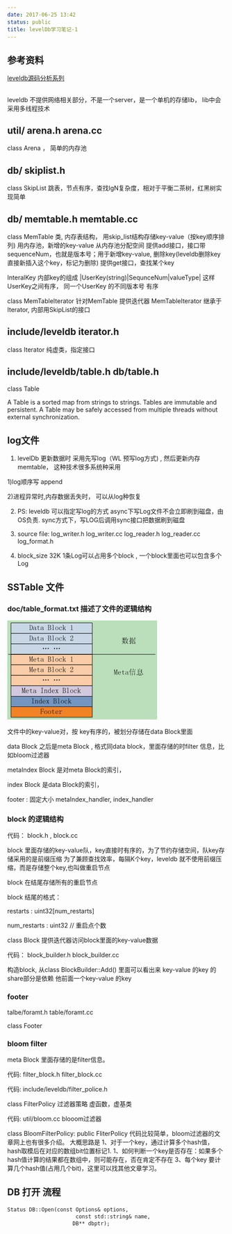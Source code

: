 ```yaml
---
date: 2017-06-25 13:42
status: public
title: levelDb学习笔记-1
---
```


## 参考资料
[leveldb源码分析系列](http://blog.csdn.net/sparkliang/article/category/1342001)

##  
leveldb 不提供网络相关部分，不是一个server，是一个单机的存储lib， lib中会采用多线程技术

## util/ arena.h arena.cc
class Arena ， 简单的内存池

## db/  skiplist.h
class SkipList 跳表，节点有序，查找lgN复杂度，相对于平衡二茶树，红黑树实现简单


## db/  memtable.h memtable.cc 

class MemTable 类, 内存表结构，
   用skip_list结构存储key-value（按key顺序排列) 
   用内存池，新增的key-value 从内存池分配空间
   提供add接口，接口带sequenceNum，也就是版本号；用于新增key-value, 删除key(leveldb删除key 直接新插入这个key，标记为删除)
   提供get接口，查找某个key

   InteralKey 内部key的组成   |UserKey(string)|SequnceNum|valueType| 
   这样UserKey之间有序， 同一个UserKey 的不同版本号 有序

class MemTableIterator 针对MemTable 提供迭代器
    MemTableIterator 继承于 Iterator, 内部用SkipList的接口

## include/leveldb  iterator.h 

class Iterator 纯虚类，指定接口

##  include/leveldb/table.h   db/table.h

class Table

A Table is a sorted map from strings to strings.  Tables are immutable and persistent.  A Table may be safely accessed from
multiple threads without external synchronization.          


## log文件
1. levelDb 更新数据时 采用先写log（WL 预写log方式) , 然后更新内存memtable， 这种技术很多系统种采用

1)log顺序写 append

2)进程异常时,内存数据丢失时， 可以从log种恢复

2. PS: leveldb 可以指定写log的方式 async下写Log文件不会立即刷到磁盘，由OS负责. sync方式下，写LOG后调用sync接口把数据刷到磁盘

3. source file: log_writer.h log_writer.cc log_reader.h log_reader.cc  log_format.h

4. block_size 32K  1条Log可以占用多个block , 一个block里面也可以包含多个Log


## SSTable 文件
### doc/table_format.txt 描述了文件的逻辑结构

![从网上借用的一张sstable-file的逻辑结构描述图](../images/leveldb_format.JPG)

文件中的key-value对，按 key有序的，被划分存储在data Block里面

data Block 之后是meta Block , 格式同data block，里面存储的时filter 信息，比如bloom过滤器

metaIndex Block 是对meta Block的索引，

index Block 是data Block的索引， 

footer : 固定大小 metaIndex_handler, index_handler 


### block 的逻辑结构   

代码： block.h , block.cc 

block 里面存储的key-value队，key直接时有序的，为了节约存储空间，队key存储采用的是前缀压缩
为了兼顾查找效率，每隔K个key，leveldb 就不使用前缀压缩，而是存储整个key,也叫做重启节点


block 在结尾存储所有的重启节点

block 结尾的格式：   

restarts : uint32[num_restarts]

num_restarts : uint32 // 重启点个数

class Block 提供迭代器访问block里面的key-value数据

代码： block_builder.h block_builder.cc

构造block, 从class BlockBuilder::Add() 里面可以看出来 key-value 的key 的share部分是依赖 他前面一个key-value 的key


### footer

talbe/foramt.h table/foramt.cc

class Footer


### bloom filter 

meta Block 里面存储的是filter信息。

代码:  filter_block.h    filter_block.cc   

代码:  include/leveldb/filter_police.h

class FilterPolicy     过滤器策略 虚函数，虚基类

代码:  util/bloom.cc    blooom过滤器

class BloomFilterPolicy: public FliterPolicy
代码比较简单，bloom过滤器的文章网上也有很多介绍。
大概思路是
1、对于一个key，通过计算多个hash值，hash取模后在对应的数组bit位置标记1.
1、如何判断一个key是否存在：如果多个hash值计算的结果都在数组中，则可能存在，否在肯定不存在
3、每个key 要计算几个hash值(占用几个bit)，这里可以找其他文章学习。

## DB 打开 流程
```
Status DB::Open(const Options& options,
                      const std::string& name,
                     DB** dbptr);

```







